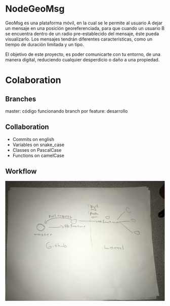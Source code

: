 # NodeGeoMsg

GeoMsg es una plataforma móvil, en la cual se le permite al usuario A dejar un mensaje en una posición georeferenciada, para que cuando un usuario B se encuentra dentro de un radio pre-establecido del mensaje, éste pueda visualizarlo. Los mensajes tendrán diferentes características, como un tiempo de duración limitada y un tipo.

El objetivo de este proyecto, es poder comunicarte con tu entorno, de una manera digital, reduciendo cualquier desperdicio o daño a una propiedad.

# Colaboration

## Branches

master: código funcionando
branch por feature: desarrollo

## Collaboration

* Commits on english
* Variables on snake_case
* Classes on PascalCase
* Functions on camelCase

## Workflow

![](./workflow.jpg)
